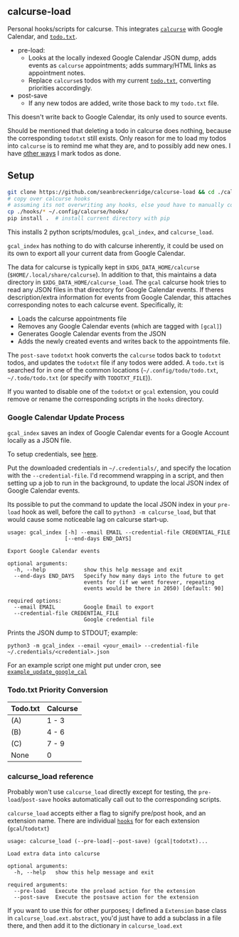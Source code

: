 ## calcurse-load

Personal hooks/scripts for calcurse. This integrates [`calcurse`](https://github.com/lfos/calcurse) with Google Calendar, and [`todo.txt`](http://todotxt.org/).

- pre-load:
  - Looks at the locally indexed Google Calendar JSON dump, adds events as `calcurse` appointments; adds summary/HTML links as appointment notes.
  - Replace `calcurse`s todos with my current [`todo.txt`](http://todotxt.org/), converting priorities accordingly.
- post-save
  - If any new todos are added, write those back to my `todo.txt` file.

This doesn't write back to Google Calendar, its only used to source events.

Should be mentioned that deleting a todo in calcurse does nothing, because the corresponding `todotxt` still exists. Only reason for me to load my todos into `calcurse` is to remind me what they are, and to possibly add new ones. I have [other ways](https://sean.fish/d/todo-prompt?dark) I mark todos as done.

## Setup

```bash
git clone https://github.com/seanbreckenridge/calcurse-load && cd ./calcurse-load
# copy over calcurse hooks
# assuming its not overwriting any hooks, else youd have to manually copy in parts of the scripts
cp ./hooks/* ~/.config/calcurse/hooks/
pip install .  # install current directory with pip
```

This installs 2 python scripts/modules, `gcal_index`, and `calcurse_load`.

`gcal_index` has nothing to do with calcurse inherently, it could be used on its own to export all your current data from Google Calendar.

The data for calcurse is typically kept in `$XDG_DATA_HOME/calcurse` (`$HOME/.local/share/calcurse`). In addition to that, this maintains a data directory in `$XDG_DATA_HOME/calcurse_load`. The `gcal` calcurse hook tries to read any JSON files in that directory for Google Calendar events. If theres description/extra information for events from Google Calendar, this attaches corresponding notes to each calcurse event. Specifically, it:

- Loads the calcurse appointments file
- Removes any Google Calendar events (which are tagged with `[gcal]`)
- Generates Google Calendar events from the JSON
- Adds the newly created events and writes back to the appointments file.

The `post-save` `todotxt` hook converts the `calcurse` todos back to `todotxt` todos, and updates the `todotxt` file if any todos were added. A `todo.txt` is searched for in one of the common locations (`~/.config/todo/todo.txt`, `~/.todo/todo.txt` (or specify with `TODOTXT_FILE`)).

If you wanted to disable one of the `todotxt` or `gcal` extension, you could remove or rename the corresponding scripts in the `hooks` directory.

### Google Calendar Update Process

`gcal_index` saves an index of Google Calendar events for a Google Account locally as a JSON file.

To setup credentials, see [here](https://google-calendar-simple-api.readthedocs.io/en/latest/getting_started.html).

Put the downloaded credentials in `~/.credentials/`, and specify the location with the `--credential-file`. I'd recommend wrapping in a script, and then setting up a job to run in the background, to update the local JSON index of Google Calendar events.

Its possible to put the command to update the local JSON index in your `pre-load` hook as well, before the call to `python3 -m calcurse_load`, but that would cause some noticeable lag on calcurse start-up.

```
usage: gcal_index [-h] --email EMAIL --credential-file CREDENTIAL_FILE
                  [--end-days END_DAYS]

Export Google Calendar events

optional arguments:
  -h, --help            show this help message and exit
  --end-days END_DAYS   Specify how many days into the future to get
                        events for (if we went forever, repeating
                        events would be there in 2050) [default: 90]

required options:
  --email EMAIL         Google Email to export
  --credential-file CREDENTIAL_FILE
                        Google credential file
```

Prints the JSON dump to STDOUT; example:

`python3 -m gcal_index --email <your_email> --credential-file ~/.credentials/<credential>.json`

For an example script one might put under cron, see [`example_update_google_cal`](./example_update_google_cal)

### Todo.txt Priority Conversion

| Todo.txt | Calcurse |
| -------- | -------- |
| (A)      | 1 - 3    |
| (B)      | 4 - 6    |
| (C)      | 7 - 9    |
| None     | 0        |

### calcurse_load reference

Probably won't use `calcurse_load` directly except for testing, the `pre-load`/`post-save` hooks automatically call out to the corresponding scripts.

`calcurse_load` accepts either a flag to signify pre/post hook, and an extension name. There are individual [`hooks`](./hooks) for for each extension (`gcal`/`todotxt`)

```
usage: calcurse_load (--pre-load|--post-save) (gcal|todotxt)...

Load extra data into calcurse

optional arguments:
  -h, --help   show this help message and exit

required arguments:
  --pre-load   Execute the preload action for the extension
  --post-save  Execute the postsave action for the extension
```

If you want to use this for other purposes; I defined a `Extension` base class in `calcurse_load.ext.abstract`, you'd just have to add a subclass in a file there, and then add it to the dictionary in `calcurse_load.ext`
